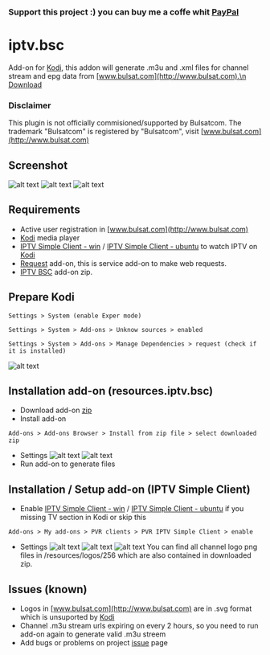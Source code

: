 ### Support this project :) you can buy me a coffe whit [PayPal](http://www.paypal.me/VasilValchev/2)

# iptv.bsc
Add-on for [Kodi](https://kodi.tv), this addon will generate .m3u and .xml files for channel stream and epg data from [www.bulsat.com](http://www.bulsat.com).\n
[Download](.../raw/master/download/iptv.bsc.zip)

### Disclaimer
This plugin is not officially commisioned/supported by Bulsatcom. The trademark "Bulsatcom" is registered by "Bulsatcom", visit [www.bulsat.com](http://www.bulsat.com)

## Screenshot
![alt text](https://github.com/vasildev/resources.iptv.bsc/blob/master/resources/screenshot1.jpg)
![alt text](https://github.com/vasildev/resources.iptv.bsc/blob/master/resources/screenshot2.jpg)
![alt text](https://github.com/vasildev/resources.iptv.bsc/blob/master/resources/screenshot3.jpg)

## Requirements
* Active user registration in [www.bulsat.com](http://www.bulsat.com)
* [Kodi](https://kodi.tv) media player
* [IPTV Simple Client - win](http://kodi.wiki/view/Add-on:IPTV_Simple_Client) / [IPTV Simple Client - ubuntu](http://kodi.wiki/view/Ubuntu_PVR_add-ons) to watch IPTV on [Kodi](https://kodi.tv)
* [Request](http://kodi.wiki/view/Add-on:Requests) add-on, this is service add-on to make web requests.
* [IPTV BSC](https://github.com/vasildev/resources.iptv.bsc/raw/master/resources.iptv.bsc.zip) add-on zip.

## Prepare Kodi
```
Settings > System (enable Exper mode)
```
```
Settings > System > Add-ons > Unknow sources > enabled
```
```
Settings > System > Add-ons > Manage Dependencies > request (check if it is installed)
```
![alt text](https://github.com/vasildev/resources.iptv.bsc/blob/master/resources/6.jpg)

## Installation add-on (resources.iptv.bsc)
* Download add-on [zip](https://github.com/vasildev/resources.iptv.bsc/raw/master/resources.iptv.bsc.zip)
* Install add-on
```
Add-ons > Add-ons Browser > Install from zip file > select downloaded zip
```
* Settings
![alt text](https://github.com/vasildev/resources.iptv.bsc/blob/master/resources/1.jpg)
![alt text](https://github.com/vasildev/resources.iptv.bsc/blob/master/resources/2.jpg)
* Run add-on to generate files

## Installation / Setup add-on (IPTV Simple Client)
* Enable [IPTV Simple Client - win](http://kodi.wiki/view/Add-on:IPTV_Simple_Client) / [IPTV Simple Client - ubuntu](http://kodi.wiki/view/Ubuntu_PVR_add-ons) if you missing TV section in Kodi or skip this
```
Add-ons > My add-ons > PVR clients > PVR IPTV Simple Client > enable
```
* Settings
![alt text](https://github.com/vasildev/resources.iptv.bsc/blob/master/resources/3.jpg)
![alt text](https://github.com/vasildev/resources.iptv.bsc/blob/master/resources/4.jpg)
![alt text](https://github.com/vasildev/resources.iptv.bsc/blob/master/resources/5.jpg)
You can find all channel logo png files in /resources/logos/256 which are also contained in downloaded zip.

## Issues (known)
* Logos in [www.bulsat.com](http://www.bulsat.com) are in .svg format which is unsuported by [Kodi](https://kodi.tv)
* Channel .m3u stream urls expiring on every 2 hours, so you need to run add-on again to generate valid .m3u streem
* Add bugs or problems on project [issue](https://github.com/vasildev/resources.iptv.bsc/issues) page
